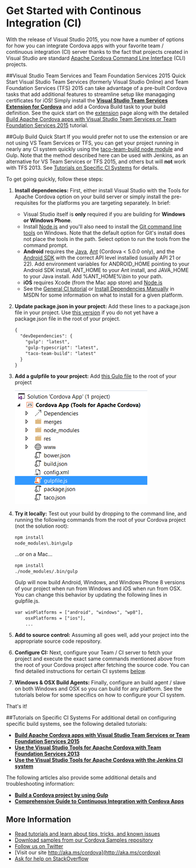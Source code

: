 <properties pageTitle="Get Started with Continous Integration (CI)"
  description="Get Started with Continous Integration (CI)"
  services=""
  documentationCenter=""
  authors="Chuxel" />

# Get Started with Continous Integration (CI)
With the release of Visual Studio 2015, you now have a number of options for how you can integrate Cordova apps with your favorite team / continuous integration (CI) server thanks to the fact that projects created in Visual Studio are standard [Apache Cordova Command Line Interface](http://go.microsoft.com/fwlink/?LinkID=533773) (CLI) projects.

##Visual Studio Team Services and Team Foundation Services 2015 Quick Start
Visual Studio Team Services (formerly Visual Studio Online) and Team Foundation Services (TFS) 2015 can take advantage of a pre-built Cordova tasks that add additional features to streamline setup like managaging certificates for iOS! Simply install the **[Visual Studio Team Services Extension for Cordova](http://go.microsoft.com/fwlink/?LinkID=691188)** and add a Cordova Build task to your build definition. See the quick start on the [extension](http://go.microsoft.com/fwlink/?LinkID=691188) page along with the detailed [Build Apache Cordova apps with Visual Studio Team Services or Team Foundation Services 2015](http://go.microsoft.com/fwlink/?LinkID=691186) tutorial.

##Gulp Build Quick Start
If you would prefer not to use the extension or are not using VS Team Services or TFS, you can get your project running in nearly any CI system quickly using the [taco-team-build node module](http://go.microsoft.com/fwlink/?LinkID=533736) and Gulp. Note that the method described here can be used with Jenkins, as an alternative for VS Team Services or TFS 2015, and others but will **not** work with TFS 2013. See [Tutorials on Specific CI Systems](#ci) for details.

To get going quickly, follow these steps:

1. **Install dependencies:** First, either install Visual Studio with the Tools for Apache Cordova option on your build server or simply install the pre-requisites for the platforms you are targeting separately. In brief:
    * Visual Studio itself is **only** required if you are building for **Windows or Windows Phone**.
    * Install [Node.js](http://go.microsoft.com/fwlink/?LinkID=396867) and you'll also need to install the [Git command line tools](http://go.microsoft.com/fwlink/?LinkID=396870) on Windows. Note that the default option for Git's install does not place the tools in the path. Select option to run the tools from the command prompt.
    * **Android** requires the [Java](http://go.microsoft.com/fwlink/?LinkID=396871), [Ant](http://go.microsoft.com/fwlink/?LinkID=396869) (Cordova < 5.0.0 only), and the [Android SDK](http://go.microsoft.com/fwlink/?LinkID=533747) with the correct API level installed (usually API 21 or 22). Add environment variables for ANDROID_HOME pointing to your Android SDK install, ANT_HOME to your Ant install, and JAVA_HOME to your Java install. Add %ANT_HOME%\bin to your path.
    * **iOS** requires Xcode (from the Mac app store) and [Node.js](http://go.microsoft.com/fwlink/?LinkID=396867)
    * See the [General CI tutorial](./general.md#depends) or [Install Dependencies Manually](https://msdn.microsoft.com/en-us/library/dn771551.aspx) in MSDN for some information on what to install for a given platform.

2. **Update package.json in your project:** Add these lines to a package.json file in your project. Use [this version](http://go.microsoft.com/fwlink/?LinkID=691923) if you do not yet have a package.json file in the root of your project.

    ~~~~~~~~~~~~~~~~~~~~~~~~~~
    {
      "devDependencies": {
        "gulp": "latest",
        "gulp-typescript": "latest",
        "taco-team-build": "latest"
      }
    }
    ~~~~~~~~~~~~~~~~~~~~~~~~~~

3. **Add a gulpfile to your project:** Add [this Gulp file](http://go.microsoft.com/fwlink/?LinkID=691922) to the root of your project

	![gulpfile.js in project](media/tutorial-team-build-readme/quick-1.png)

4. **Try it locally:** Test out your build by dropping to the command line, and running the following commands from the root of your Cordova project (not the solution root):

    ~~~~~~~~~~~~~~~~~~~~~~~~~~
    npm install
    node_modules\.bin\gulp
    ~~~~~~~~~~~~~~~~~~~~~~~~~~

    ...or on a Mac...

    ~~~~~~~~~~~~~~~~~~~~~~~~~~
    npm install
    ./node_modules/.bin/gulp
    ~~~~~~~~~~~~~~~~~~~~~~~~~~

    Gulp will now build Android, Windows, and Windows Phone 8 versions of your project when run from Windows and iOS when run from OSX. You can change this behavior by updating the following lines in gulpfile.js.

    ~~~~~~~~~~~~~~~~~~~~~~~~~~
    var winPlatforms = ["android", "windows", "wp8"],
        osxPlatforms = ["ios"],
        ...
    ~~~~~~~~~~~~~~~~~~~~~~~~~~

5. **Add to source control:** Assuming all goes well, add your project into the appropriate source code repository.

6. **Configure CI:** Next, configure your Team / CI server to fetch your project and execute the exact same commands mentioned above from the root of your Cordova project after fetching the source code. You can find detailed instructions for certain CI systems [below](#ci).

7. **Windows & OSX Build Agents:** Finally, configure an build agent / slave on both Windows and OSX so you can build for any platform. See the tutorials below for some specifics on how to configure your CI system.

That's it!

##Tutorials on Specific CI Systems
<a name="ci"></a>
For additional detail on configuring specific build systems, see the following detailed tutorials:

*  **[Build Apache Cordova apps with Visual Studio Team Services or Team Foundation Services 2015](http://go.microsoft.com/fwlink/?LinkID=691186)**
*  **[Use the Visual Studio Tools for Apache Cordova with Team Foundation Services 2013](./tfs2013.md)**
*  **[Use the Visual Studio Tools for Apache Cordova with the Jenkins CI system](./jenkins.md)**

The following articles also provide some additional details and troubleshooting information:

*  **[Build a Cordova project by using Gulp](../tutorial-gulp/tutorial-gulp-readme.md)**
*  **[Comprehensive Guide to Continuous Integration with Cordova Apps](./general.md)**

## More Information
* [Read tutorials and learn about tips, tricks, and known issues](../cordova-docs-readme.md)
* [Download samples from our Cordova Samples repository](http://github.com/Microsoft/cordova-samples)
* [Follow us on Twitter](https://twitter.com/VSCordovaTools)
* [Visit our site http://aka.ms/cordova](http://aka.ms/cordova)
* [Ask for help on StackOverflow](http://stackoverflow.com/questions/tagged/visual-studio-cordova)
